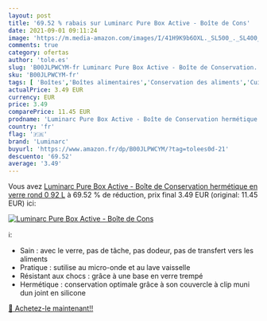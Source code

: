 ```yaml
---
layout: post
title: '69.52 % rabais sur Luminarc Pure Box Active - Boîte de Cons'
date: 2021-09-01 09:11:24
image: 'https://m.media-amazon.com/images/I/41H9K9b6OXL._SL500_._SL400_.jpg'
comments: true
category: ofertas
author: 'tole.es'
slug: 'B00JLPWCYM-fr Luminarc Pure Box Active - Boîte de Conservation...'
sku: 'B00JLPWCYM-fr'
tags: [ 'Boîtes','Boîtes alimentaires','Conservation des aliments','Cuisine et Maison','Rangement et organisation','Rangement et organisation de cuisine','luminarc', ]
actualPrice: 3.49 EUR
currency: EUR
price: 3.49
comparePrice: 11.45 EUR
prodname: 'Luminarc Pure Box Active - Boîte de Conservation hermétique en verre  rond  0 92 L'
country: 'fr'
flag: '🇫🇷'
brand: 'Luminarc'
buyurl: 'https://www.amazon.fr/dp/B00JLPWCYM/?tag=tolees0d-21'
descuento: '69.52'
average: '3.49'
---
```


Vous avez [Luminarc Pure Box Active - Boîte de Conservation hermétique en verre  rond  0 92 L](https://www.amazon.fr/dp/B00JLPWCYM/?tag=tolees0d-21)  à  69.52 % de réduction, prix final  3.49 EUR (original: 11.45 EUR) ici:

[![Luminarc Pure Box Active - Boîte de Cons](https://m.media-amazon.com/images/I/41H9K9b6OXL._SL500_._SL400_.jpg)](https://www.amazon.fr/dp/B00JLPWCYM/?tag=tolees0d-21)

ℹ️:

- Sain : avec le verre, pas de tâche, pas dodeur, pas de transfert vers les aliments
- Pratique : sutilise au micro-onde et au lave vaisselle
- Résistant aux chocs : grâce à une base en verre trempé
- Hermétique : conservation optimale grâce à son couvercle à clip muni dun joint en silicone

[🛒 Achetez-le maintenant!!](https://www.amazon.fr/dp/B00JLPWCYM/?tag=tolees0d-21)
